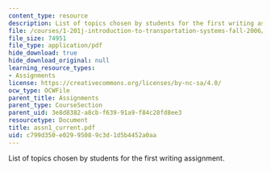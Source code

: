 ```yaml
---
content_type: resource
description: List of topics chosen by students for the first writing assignment.
file: /courses/1-201j-introduction-to-transportation-systems-fall-2006/c799d350e02995089c3d1d5b4452a0aa_assn1_current.pdf
file_size: 74951
file_type: application/pdf
hide_download: true
hide_download_original: null
learning_resource_types:
- Assignments
license: https://creativecommons.org/licenses/by-nc-sa/4.0/
ocw_type: OCWFile
parent_title: Assignments
parent_type: CourseSection
parent_uid: 3e8d8382-a8cb-f639-91a9-f84c28fd8ee3
resourcetype: Document
title: assn1_current.pdf
uid: c799d350-e029-9508-9c3d-1d5b4452a0aa
---
```

List of topics chosen by students for the first writing assignment.